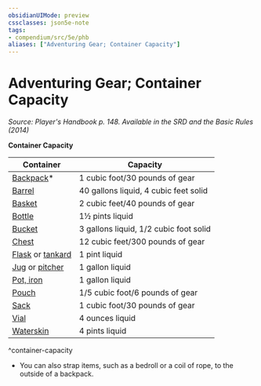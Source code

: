 ```yaml
---
obsidianUIMode: preview
cssclasses: json5e-note
tags:
- compendium/src/5e/phb
aliases: ["Adventuring Gear; Container Capacity"]
---
```

# Adventuring Gear; Container Capacity
*Source: Player's Handbook p. 148. Available in the <span title='Systems Reference Document (5.1)'>SRD</span> and the Basic Rules (2014)* 

**Container Capacity**

| Container | Capacity |
|-----------|----------|
| [Backpack](Mechanics/items/backpack.md)* | 1 cubic foot/30 pounds of gear |
| [Barrel](Mechanics/items/barrel.md) | 40 gallons liquid, 4 cubic feet solid |
| [Basket](Mechanics/items/basket.md) | 2 cubic feet/40 pounds of gear |
| [Bottle](Mechanics/items/glass-bottle.md) | 1½ pints liquid |
| [Bucket](Mechanics/items/bucket.md) | 3 gallons liquid, 1/2 cubic foot solid |
| [Chest](Mechanics/items/chest.md) | 12 cubic feet/300 pounds of gear |
| [Flask](Mechanics/items/flask.md) or [tankard](Mechanics/items/tankard.md) | 1 pint liquid |
| [Jug](Mechanics/items/jug.md) or [pitcher](Mechanics/items/pitcher.md) | 1 gallon liquid |
| [Pot, iron](Mechanics/items/iron-pot.md) | 1 gallon liquid |
| [Pouch](Mechanics/items/pouch.md) | 1/5 cubic foot/6 pounds of gear |
| [Sack](Mechanics/items/sack.md) | 1 cubic foot/30 pounds of gear |
| [Vial](Mechanics/items/vial.md) | 4 ounces liquid |
| [Waterskin](Mechanics/items/waterskin.md) | 4 pints liquid |
^container-capacity

* You can also strap items, such as a bedroll or a coil of rope, to the outside of a backpack.